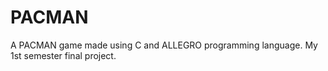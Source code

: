 # PACMAN
A PACMAN game made using C and ALLEGRO programming language. My 1st semester final project.
